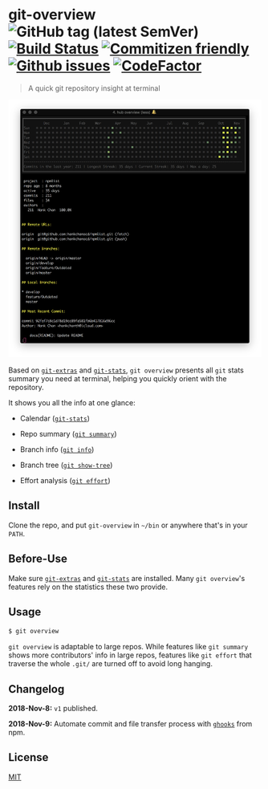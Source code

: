 # git-overview &nbsp;&nbsp; ![GitHub tag (latest SemVer)](https://img.shields.io/github/tag/hankchanocd/git-overview.svg) [![Build Status](https://travis-ci.org/hankchanocd/git-overview.svg?branch=master)](https://travis-ci.org/hankchanocd/git-overview) [![Commitizen friendly](https://img.shields.io/badge/commitizen-friendly-brightgreen.svg)](http://commitizen.github.io/cz-cli/) [![Github issues](https://img.shields.io/github/issues/hankchanocd/git-overview.svg)](https://github.com/hankchanocd/git-overview/issues) [![CodeFactor](https://www.codefactor.io/repository/github/hankchanocd/git-overview/badge)](https://www.codefactor.io/repository/github/hankchanocd/git-overview)

> A quick git repository insight at terminal

<p align="center">
<img alt="demo" width="850" src="https://github.com/hankchanocd/git-overview/blob/master/images/demo.png" />
</p>

Based on [`git-extras`](https://github.com/tj/git-extras/blob/master/Installation.md) and [`git-stats`](https://github.com/IonicaBizau/git-stats), `git overview` presents all `git` stats summary you need at terminal, helping you quickly orient with the repository.

It shows you all the info at one glance:

- Calendar ([`git-stats`](https://github.com/tj/git-extras/blob/master/Installation.md))

- Repo summary ([`git summary`](https://github.com/tj/git-extras/blob/master/Commands.md#git-summary))

- Branch info ([`git info`](https://github.com/tj/git-extras/blob/master/Commands.md#git-info))

- Branch tree ([`git show-tree`](https://github.com/tj/git-extras/blob/master/Commands.md#git-show-tree))

- Effort analysis ([`git effort`](https://github.com/tj/git-extras/blob/master/Commands.md#git-effort))

## Install

Clone the repo, and put `git-overview` in `~/bin` or anywhere that's in your `PATH`.

## Before-Use

Make sure [`git-extras`](https://github.com/tj/git-extras/blob/master/Installation.md) and [`git-stats`](https://github.com/IonicaBizau/git-stats) are installed. Many `git overview`'s features rely on the statistics these two provide.

## Usage

```bash
$ git overview
```

`git overview` is adaptable to large repos. While features like `git summary` shows more contributors' info in large repos, features like `git effort` that traverse the whole `.git/` are turned off to avoid long hanging.

## Changelog

**2018-Nov-8:** `v1` published.

**2018-Nov-9:** Automate commit and file transfer process with [`ghooks`](https://github.com/ghooks-org/ghooks) from npm.

## License

[MIT](./LICENSE)
